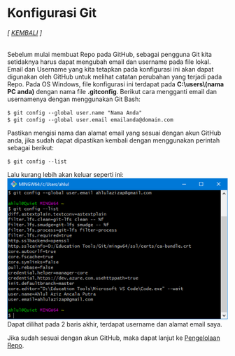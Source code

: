 # Konfigurasi Git  
###### [ [KEMBALI](https://github.com/liberated-guardian/01-git-github) ]  
Sebelum mulai membuat Repo pada GitHub, sebagai pengguna Git kita setidaknya harus dapat mengubah email dan username pada file lokal. Email dan Username yang kita tetapkan pada konfigurasi ini akan dapat digunakan oleh GitHub untuk melihat catatan perubahan yang terjadi pada Repo. Pada OS Windows, file konfigurasi ini terdapat pada **C:\users\\(nama PC anda)** dengan nama file **.gitconfig**. Berikut cara mengganti email dan usernamenya dengan menggunakan Git Bash:  
```
$ git config --global user.name "Nama Anda"
$ git config --global user.email emailanda@domain.com
```
Pastikan mengisi nama dan alamat email yang sesuai dengan akun GitHub anda, jika sudah dapat dipastikan kembali dengan menggunakan perintah sebagai berikut:
```
$ git config --list
```
Lalu kurang lebih akan keluar seperti ini:  
![konfig01](images/2/konfig01.png)  
Dapat dilihat pada 2 baris akhir, terdapat username dan alamat email saya.  

Jika sudah sesuai dengan akun GitHub, maka dapat lanjut ke [Pengelolaan Repo](https://github.com/liberated-guardian/01-git-github/blob/main/Pembuatan-dan-Pengelolaan-Repository.md).